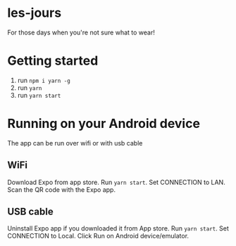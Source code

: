 # les-jours
For those days when you're not sure what to wear!

# Getting started
1. run ```npm i yarn -g```
2. run ```yarn```
3. run ```yarn start```

# Running on your Android device
The app can be run over wifi or with usb cable

## WiFi
Download Expo from app store. Run ```yarn start```. Set CONNECTION to LAN. Scan the QR code with the Expo app.

## USB cable
Uninstall Expo app if you downloaded it from App store. Run ```yarn start```. Set CONNECTION to Local. Click Run on Android device/emulator.

